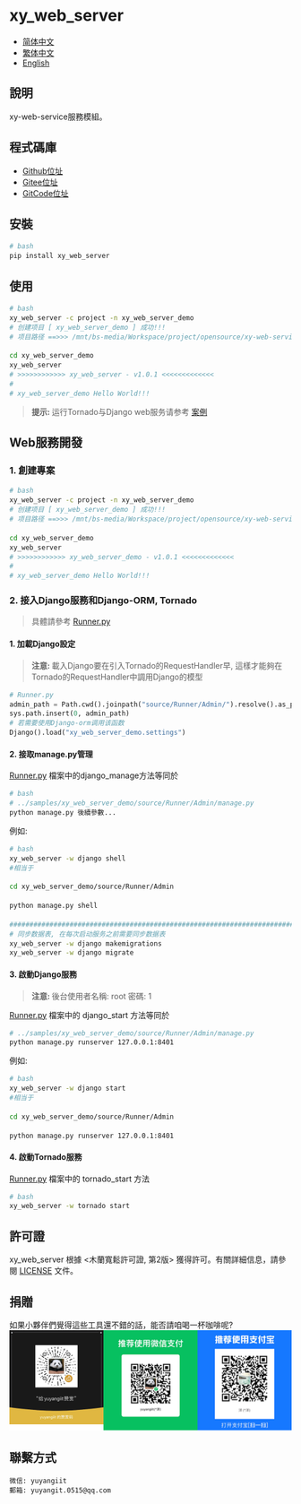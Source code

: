 <!--
 * @Author: 余洋 yuyangit.0515@qq.com
 * @Date: 2024-10-18 13:02:22
 * @LastEditors: 余洋 yuyangit.0515@qq.com
 * @LastEditTime: 2024-10-23 20:51:56
 * @FilePath: /xy_web_server/readme/README_zh_TW.md
 * @Description: 这是默认设置,请设置`customMade`, 打开koroFileHeader查看配置 进行设置: https://github.com/OBKoro1/koro1FileHeader/wiki/%E9%85%8D%E7%BD%AE
-->
# xy_web_server

- [简体中文](README_zh_CN.md)
- [繁体中文](README_zh_TW.md)
- [English](README_en.md)

## 說明

xy-web-service服務模組。

## 程式碼庫

- <a href="https://github.com/xy-web-service/xy_web_server.git" target="_blank">Github位址</a>  
- <a href="https://gitee.com/xy-opensource/xy_web_server.git" target="_blank">Gitee位址</a>  
- <a href="https://gitcode.com/xy-opensource/xy_web_server.git" target="_blank">GitCode位址</a>  

## 安裝

```bash
# bash
pip install xy_web_server
```

## 使用

```bash
# bash
xy_web_server -c project -n xy_web_server_demo
# 创建项目 [ xy_web_server_demo ] 成功!!!
# 项目路径 ==>>> /mnt/bs-media/Workspace/project/opensource/xy-web-service/xy_web_server/test/xy_web_server_demo

cd xy_web_server_demo
xy_web_server
# >>>>>>>>>>>> xy_web_server - v1.0.1 <<<<<<<<<<<<<
#
# xy_web_server_demo Hello World!!!
```

> <b>提示: </b> 运行Tornado与Django web服务请参考 [案例](../samples/xy_web_server_demo)

## Web服務開發

### 1. 創建專案
```bash
# bash
xy_web_server -c project -n xy_web_server_demo
# 创建项目 [ xy_web_server_demo ] 成功!!!
# 项目路径 ==>>> /mnt/bs-media/Workspace/project/opensource/xy-web-service/xy_web_server/test/xy_web_server_demo

cd xy_web_server_demo
xy_web_server
# >>>>>>>>>>>> xy_web_server_demo - v1.0.1 <<<<<<<<<<<<<
#
# xy_web_server_demo Hello World!!!
```

### 2. 接入Django服務和Django-ORM, Tornado

> 具體請參考 [Runner.py](../samples/xy_web_server_demo/source/Runner/Runner.py)

#### 1. 加載Django設定

> <b>注意: </b> 載入Django要在引入Tornado的RequestHandler早, 這樣才能夠在Tornado的RequestHandler中調用Django的模型
```python
# Runner.py
admin_path = Path.cwd().joinpath("source/Runner/Admin/").resolve().as_posix()
sys.path.insert(0, admin_path)
# 若需要使用Django-orm调用该函数
Django().load("xy_web_server_demo.settings")
```

#### 2. 接取manage.py管理

[Runner.py](../samples/xy_web_server_demo/source/Runner/Runner.py) 檔案中的django_manage方法等同於

```bash
# bash
# ../samples/xy_web_server_demo/source/Runner/Admin/manage.py
python manage.py 後續參數...
```


例如: 
```bash
# bash
xy_web_server -w django shell
#相当于

cd xy_web_server_demo/source/Runner/Admin

python manage.py shell

#############################################################################
# 同步数据表, 在每次启动服务之前需要同步数据表
xy_web_server -w django makemigrations
xy_web_server -w django migrate

```

#### 3. 啟動Django服務

> <b>注意: </b> 後台使用者名稱: root 密碼: 1

[Runner.py](../samples/xy_web_server_demo/source/Runner/Runner.py) 檔案中的 django_start 方法等同於
```bash
# ../samples/xy_web_server_demo/source/Runner/Admin/manage.py
python manage.py runserver 127.0.0.1:8401
```

例如: 
```bash
# bash
xy_web_server -w django start
#相当于

cd xy_web_server_demo/source/Runner/Admin

python manage.py runserver 127.0.0.1:8401
```

#### 4. 啟動Tornado服務

[Runner.py](../samples/xy_web_server_demo/source/Runner/Runner.py) 檔案中的 tornado_start 方法
```bash
# bash
xy_web_server -w tornado start
```

## 許可證
xy_web_server 根據 <木蘭寬鬆許可證, 第2版> 獲得許可。有關詳細信息，請參閱 [LICENSE](../LICENSE) 文件。

## 捐贈

如果小夥伴們覺得這些工具還不錯的話，能否請咱喝一杯咖啡呢?  
![Pay-Total](./Pay-Total.png)

## 聯繫方式

```
微信: yuyangiit
郵箱: yuyangit.0515@qq.com
```
